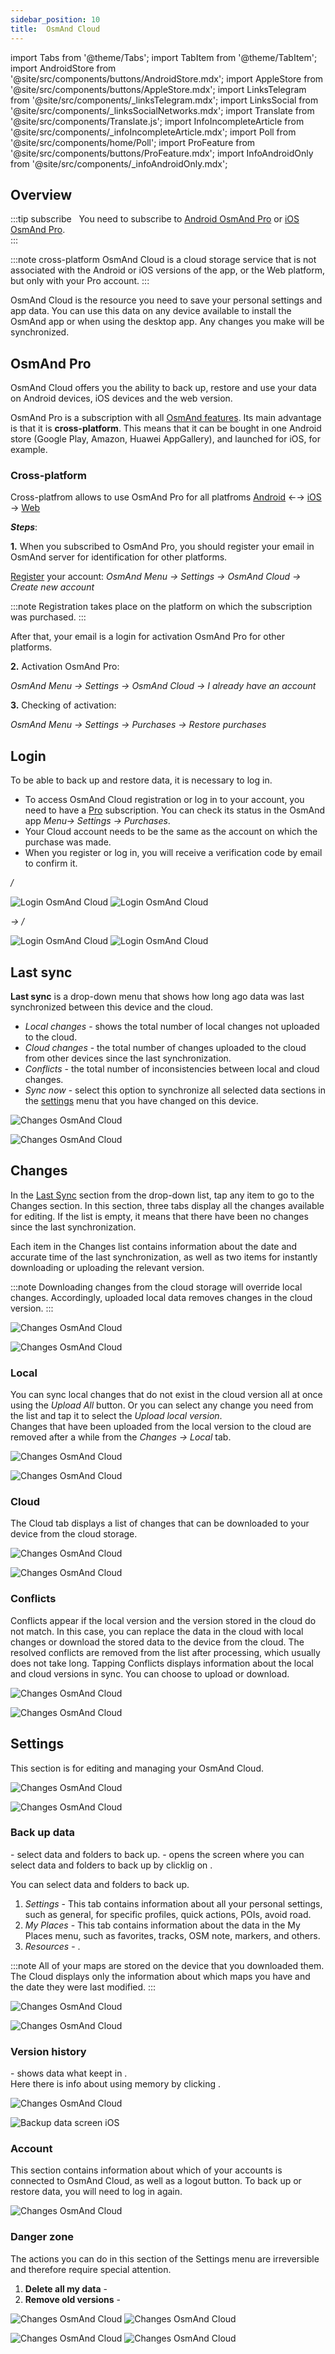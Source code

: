 ```yaml
---
sidebar_position: 10
title:  OsmAnd Cloud
---
```

import Tabs from '@theme/Tabs';
import TabItem from '@theme/TabItem';
import AndroidStore from '@site/src/components/buttons/AndroidStore.mdx';
import AppleStore from '@site/src/components/buttons/AppleStore.mdx';
import LinksTelegram from '@site/src/components/_linksTelegram.mdx';
import LinksSocial from '@site/src/components/_linksSocialNetworks.mdx';
import Translate from '@site/src/components/Translate.js';
import InfoIncompleteArticle from '@site/src/components/_infoIncompleteArticle.mdx';
import Poll from '@site/src/components/home/Poll';
import ProFeature from '@site/src/components/buttons/ProFeature.mdx';
import InfoAndroidOnly from '@site/src/components/_infoAndroidOnly.mdx';

<InfoIncompleteArticle/>

## Overview

:::tip subscribe
&nbsp;<ProFeature/> You need to subscribe to [Android OsmAnd Pro](../purchases/android.md#osmand-pro) or [iOS OsmAnd Pro](../purchases/ios.md#osmand-pro).  
:::

:::note cross-platform
OsmAnd Cloud is a cloud storage service that is not associated with the Android or iOS versions of the app, or the Web platform, but only with your Pro account.
:::

OsmAnd Cloud is the resource you need to save your personal settings and app data. You can use this data on any device available to install the OsmAnd app or when using the desktop app. Any changes you make will be synchronized.     


## OsmAnd Pro

OsmAnd Cloud offers you the ability to back up, restore and use your data on Android devices, iOS devices and the web version.

OsmAnd Pro is a subscription with all [OsmAnd features](../purchases/android.md#free-and-paid-features). Its main advantage is that it is **cross-platform**. This means that it can be bought in one Android store (Google Play, Amazon, Huawei AppGallery), and launched for iOS, for example.  

### Cross-platform

Cross-platfrom allows to use OsmAnd Pro for all platfroms [Android](../purchases/android.md) ←→ [iOS](../purchases/ios.md) → [Web](https://www.osmand.net/map)

***Steps***:

**1.** When you subscribed to OsmAnd Pro, you should register your email in OsmAnd server for identification for other platforms.

[Register](../personal/osmand-cloud.md#backup-and-restore-for-osmand-pro) your account:
*OsmAnd Menu → Settings → OsmAnd Cloud → Create new account* 

:::note
Registration takes place on the platform on which the subscription was purchased.
:::

After that, your email is a login for activation OsmAnd Pro for other platforms.

**2.** Activation OsmAnd Pro:

*OsmAnd Menu → Settings → OsmAnd Cloud → I already have an account*

**3.** Checking of activation:

*OsmAnd Menu → Settings → Purchases → Restore purchases*


## Login

To be able to back up and restore data, it is necessary to log in.
- To access OsmAnd Cloud registration or log in to your account, you need to have a [Pro](#osmand-pro) subscription. You can check its status in the OsmAnd app *Menu→ Settings → Purchases*.  
- Your Cloud account needs to be the same as the account on which the purchase was made.  
- When you register or log in, you will receive a verification code by email to confirm it.

<Tabs groupId="operating-systems">

<TabItem value="android" label="Android">  

*<Translate android="true" ids="shared_string_menu,shared_string_settings,osmand_cloud,register_opr_create_new_account"/> / <Translate android="true" ids="register_opr_have_account"/>*  

![Login OsmAnd Cloud](@site/static/img/personal/osmand-cloud/cloud_1.png)  ![Login OsmAnd Cloud](@site/static/img/personal/osmand-cloud/cloud_17.png)

</TabItem>

<TabItem value="ios" label="iOS">  

*<Translate ios="true" ids="menu,shared_string_settings,osmand_cloud"/> → <Translate ios="true" ids="purchase_get"/> / <Translate ios="true" ids="cloud_existing_account"/>*

![Login OsmAnd Cloud](@site/static/img/personal/osmand-cloud/cloud_ios_1.png)  ![Login OsmAnd Cloud](@site/static/img/personal/osmand-cloud/cloud_ios_2.png)

</TabItem>

</Tabs>


## Last sync

**Last sync** is a drop-down menu that shows how long ago data was last synchronized between this device and the cloud.  
- *Local changes* - shows the total number of local changes not uploaded to the cloud.
- *Cloud changes* - the total number of changes uploaded to the cloud from other devices since the last synchronization.
- *Conflicts* - the total number of inconsistencies between local and cloud changes.
- *Sync now* - select this option to synchronize all selected data sections in the [settings](#back-up-data) menu that you have changed on this device.

<Tabs groupId="operating-systems">

<TabItem value="android" label="Android">

*<Translate android="true" ids="shared_string_menu,shared_string_settings,osmand_cloud"/>*  

![Changes OsmAnd Cloud](@site/static/img/personal/osmand-cloud/cloud_16.png) 

</TabItem>

<TabItem value="ios" label="iOS"> 

*<Translate ios="true" ids="menu,shared_string_settings,osmand_cloud"/>*     

![Changes OsmAnd Cloud](@site/static/img/personal/osmand-cloud/cloud_ios_8-1.png)  

</TabItem>

</Tabs>  
 

## Changes

In the [Last Sync](#last-sync) section from the drop-down list, tap any item to go to the Changes section. In this section, three tabs display all the changes available for editing. If the list is empty, it means that there have been no changes since the last synchronization.  

Each item in the Changes list contains information about the date and accurate time of the last synchronization, as well as two items for instantly downloading or uploading the relevant version.  

:::note
Downloading changes from the cloud storage will override local changes. Accordingly, uploaded local data removes changes in the cloud version.
:::

<Tabs groupId="operating-systems">

<TabItem value="android" label="Android"> 

![Changes OsmAnd Cloud](@site/static/img/personal/osmand-cloud/cloud_11.png)  

</TabItem>

<TabItem value="ios" label="iOS"> 

![Changes OsmAnd Cloud](@site/static/img/personal/osmand-cloud/cloud_ios_9-1.png)  

</TabItem>

</Tabs>  


### Local

You can sync local changes that do not exist in the cloud version all at once using the *Upload All* button. Or you can select any change you need from the list and tap it to select the *Upload local version*.  
Changes that have been uploaded from the local version to the cloud are removed after a while from the *Changes → Local* tab.  

<Tabs groupId="operating-systems">

<TabItem value="android" label="Android">

*<Translate android="true" ids="shared_string_menu,shared_string_settings,osmand_cloud,cloud_recent_changes,download_tab_local"/>*

![Changes OsmAnd Cloud](@site/static/img/personal/osmand-cloud/cloud_2.png)  

</TabItem>

<TabItem value="ios" label="iOS"> 

*<Translate ios="true" ids="menu,shared_string_settings,osmand_cloud,cloud_recent_changes,download_tab_local"/>* 

![Changes OsmAnd Cloud](@site/static/img/personal/osmand-cloud/cloud_ios_5.png)  

</TabItem>

</Tabs>  


### Cloud

The Cloud tab displays a list of changes that can be downloaded to your device from the cloud storage.

<Tabs groupId="operating-systems">

<TabItem value="android" label="Android">

*<Translate android="true" ids="shared_string_menu,shared_string_settings,osmand_cloud,cloud_recent_changes,shared_string_cloud"/>*

![Changes OsmAnd Cloud](@site/static/img/personal/osmand-cloud/cloud_14-1.png)  

</TabItem>

<TabItem value="ios" label="iOS"> 

*<Translate ios="true" ids="menu,shared_string_settings,osmand_cloud,cloud_recent_changes,shared_string_file_cloud"/>* 

![Changes OsmAnd Cloud](@site/static/img/personal/osmand-cloud/cloud_ios_6.png)  

</TabItem>

</Tabs>  


### Conflicts

Conflicts appear if the local version and the version stored in the cloud do not match. In this case, you can replace the data in the cloud with local changes or download the stored data to the device from the cloud. The resolved conflicts are removed from the list after processing, which usually does not take long.
Tapping Conflicts displays information about the local and cloud versions in sync. You can choose to upload or download.

<Tabs groupId="operating-systems">

<TabItem value="android" label="Android">

*<Translate android="true" ids="shared_string_menu,shared_string_settings,osmand_cloud,cloud_recent_changes,cloud_conflicts"/>*

![Changes OsmAnd Cloud](@site/static/img/personal/osmand-cloud/cloud_13-1.png)  

</TabItem>

<TabItem value="ios" label="iOS"> 

*<Translate ios="true" ids="menu,shared_string_settings,osmand_cloud,cloud_recent_changes,cloud_conflicts"/>*

![Changes OsmAnd Cloud](@site/static/img/personal/osmand-cloud/cloud_ios_7.png)  

</TabItem>

</Tabs>  


## Settings

This section is for editing and managing your OsmAnd Cloud.  

<Tabs groupId="operating-systems">

<TabItem value="android" label="Android">

*<Translate android="true" ids="shared_string_menu,shared_string_settings,osmand_cloud,shared_string_settings"/>*

![Changes OsmAnd Cloud](@site/static/img/personal/osmand-cloud/cloud_18.png)  

</TabItem>

<TabItem value="ios" label="iOS"> 

*<Translate ios="true" ids="menu,shared_string_settings,osmand_cloud,shared_string_settings"/>*

![Changes OsmAnd Cloud](@site/static/img/personal/osmand-cloud/cloud_ios_3-2.png)  

</TabItem>

</Tabs>  


### Back up data

*<Translate android="true" ids="backup_data"/>* - select data and folders to back up.
*<Translate ios="true" ids="osmand_cloud"/>* - opens the screen where you can select data and folders to back up by clicklig on *<Translate ios="true" ids="backup_data"/>*.  

You can select data and folders to back up.  
1. *Settings* - This tab contains information about all your personal settings, such as general, for specific profiles, quick actions, POIs, avoid road.  
2. *My Places* - This tab contains information about the data in the My Places menu, such as favorites, tracks, OSM note, markers, and others.
3. *Resources* - .

:::note
All of your maps are stored on the device that you downloaded them. The Cloud displays only the information about which maps you have and the date they were last modified. 
:::

<Tabs groupId="operating-systems">

<TabItem value="android" label="Android">  

*<Translate android="true" ids="shared_string_menu,shared_string_settings,osmand_cloud,shared_string_settings,backup_data"/>*

![Changes OsmAnd Cloud](@site/static/img/personal/osmand-cloud/cloud_3.png) 

</TabItem>

<TabItem value="ios" label="iOS">  

*<Translate ios="true" ids="menu,shared_string_settings,osmand_cloud,shared_string_settings,backup_data"/>*

![Changes OsmAnd Cloud](@site/static/img/personal/osmand-cloud/cloud_ios_10.png)  

</TabItem>

</Tabs>


### Version history

*<Translate android="true" ids="backup_version_history"/>* - shows data what keept in <Translate android="true" ids="backup_storage_taken"/>.  
Here there is info about using memory by clicking *<Translate ios="true" ids="manage_storage"/>*. 

<Tabs groupId="operating-systems">

<TabItem value="android" label="Android">

*<Translate android="true" ids="shared_string_menu,shared_string_settings,osmand_cloud,shared_string_settings,backup_version_history"/>*

![Changes OsmAnd Cloud](@site/static/img/personal/osmand-cloud/cloud_19.png)  

</TabItem>

<TabItem value="ios" label="iOS"> 

*<Translate ios="true" ids="menu,shared_string_settings,osmand_cloud,shared_string_settings,manage_storage"/>*

![Backup data screen iOS](@site/static/img/personal/backup/backup_data_screen_1_ios.png)  

</TabItem>

</Tabs>  


### Account

This section contains information about which of your accounts is connected to OsmAnd Cloud, as well as a logout button. To back up or restore data, you will need to log in again.    

![Changes OsmAnd Cloud](@site/static/img/personal/osmand-cloud/cloud_9-1.png)


### Danger zone

The actions you can do in this section of the Settings menu are irreversible and therefore require special attention.  
1. **Delete all my data** - <Translate android="true" ids="backup_delete_all_data_warning"/>
2. **Remove old versions** - <Translate android="true" ids="backup_delete_old_data_warning"/>

<Tabs groupId="operating-systems">

<TabItem value="android" label="Android">

*<Translate android="true" ids="shared_string_menu,shared_string_settings,osmand_cloud,shared_string_settings,backup_danger_zone"/>*

![Changes OsmAnd Cloud](@site/static/img/personal/osmand-cloud/cloud_8.png)   ![Changes OsmAnd Cloud](@site/static/img/personal/osmand-cloud/cloud_7.png)  

</TabItem>

<TabItem value="ios" label="iOS"> 

*<Translate ios="true" ids="menu,shared_string_settings,osmand_cloud,shared_string_settings,backup_danger_zone"/>*

![Changes OsmAnd Cloud](@site/static/img/personal/osmand-cloud/cloud_ios_11.png)   ![Changes OsmAnd Cloud](@site/static/img/personal/osmand-cloud/cloud_ios_12.png)

</TabItem>

</Tabs>  
